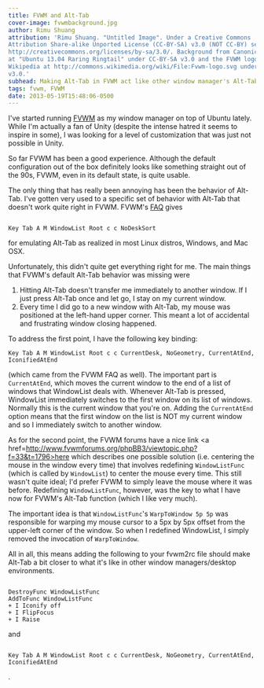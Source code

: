 ```yaml
---
title: FVWM and Alt-Tab
cover-image: fvwmbackground.jpg 
author: Rimu Shuang
attribution: 'Rimu Shuang. "Untitled Image". Under a Creative Commons
Attribution Share-alike Unported License (CC-BY-SA) v3.0 (NOT CC-BY) see
http://creativecommons.org/licenses/by-sa/3.0/. Background from Canonical Ltd.
at "Ubuntu 13.04 Raring Ringtail" under CC-BY-SA v3.0 and the FVWM logo from
Wikipedia at http://commons.wikimedia.org/wiki/File:Fvwm-logo.svg under CC-BY-SA
v3.0.'
subhead: Making Alt-Tab in FVWM act like other window manager's Alt-Tab
tags: fvwm, FVWM
date: 2013-05-19T15:48:06-0500
---
```


I've started running <a href="http://www.fvwm.org/">FVWM</a> as my window manager on top of Ubuntu lately. While I'm actually a fan of Unity (despite the intense hatred it seems to inspire in some), I was looking for a level of customization that was just not possible in Unity. 

So far FVWM has been a good experience. Although the default configuration out of the box definitely looks like something straight out of the 90s, FVWM, even in its default state, is quite usable.  

The only thing that has really been annoying has been the behavior of Alt-Tab. I've gotten very used to a specific set of behavior with Alt-Tab that doesn't work quite right in FVWM. FVWM's <a href="http://www.fvwm.org/documentation/faq/#3.3">FAQ</a> gives 
<pre><code class="prettyprint">
Key Tab A M WindowList Root c c NoDeskSort
</pre></code>
for emulating Alt-Tab as realized in most Linux distros, Windows, and Mac OSX.

Unfortunately, this didn't quite get everything right for me. The main things that FVWM's default Alt-Tab behavior was missing were
<ol>
<li>Hitting Alt-Tab doesn't transfer me immediately to another window. If I just press Alt-Tab once and let go, I stay on my current window. </li>
<li>Every time I did go to a new window with Alt-Tab, my mouse was positioned at the left-hand upper corner. This meant a lot of accidental and frustrating window closing happened.</li>
</ol> 
To address the first point, I have the following key binding:
<pre><code class="prettyprint">Key Tab A M WindowList Root c c CurrentDesk, NoGeometry, CurrentAtEnd, IconifiedAtEnd</code></pre> (which came from the FVWM FAQ as well). The important part is <code class="prettyprint">CurrentAtEnd</code>, which moves the current window to the end of a list of windows that WindowList deals with. Whenever Alt-Tab is pressed, WindowList immediately switches to the first window on its list of windows. Normally this is the current window that you're on. Adding the <code class="prettyprint">CurrentAtEnd</code> option means that the first window on the list is NOT my current window and so I immediately switch to another window. 

As for the second point, the FVWM forums have a nice link <a href=http://www.fvwmforums.org/phpBB3/viewtopic.php?f=33&t=1796>here</a> which describes one possible solution (i.e. centering the mouse in the window every time) that involves redefining <code class="prettyprint">WindowListFunc</code> (which is called by <code class="prettyprint">WindowList</code>) to center the mouse every time. This still wasn't quite ideal; I'd prefer FVWM to simply leave the mouse where it was before. Redefining <code class="prettyprint">WindowListFunc</code>, however, was the key to what I have now for FVWM's Alt-Tab function (which I like very much). 

The important idea is that <code class="prettyprint">WindowListFunc</code>'s <code class="prettyprint">WarpToWindow 5p 5p</code> was responsible for warping my mouse cursor to a 5px by 5px offset from the upper-left corner of the window. So when I redefined WindowList, I simply removed the invocation of <code class="prettyprint">WarpToWindow</code>. 

All in all, this means adding the following to your fvwm2rc file should make Alt-Tab a bit closer to what it's like in other window managers/desktop environments. 
<pre><code class="prettyprint">
DestroyFunc WindowListFunc
AddToFunc WindowListFunc
+ I Iconify off
+ I FlipFocus
+ I Raise
</code></pre>
and
<pre><code class="prettyprint">
Key Tab A M WindowList Root c c CurrentDesk, NoGeometry, CurrentAtEnd, IconifiedAtEnd
</code></pre>. 
